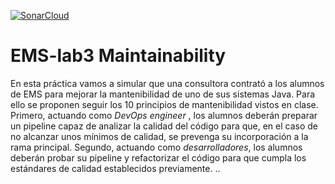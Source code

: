 [![SonarCloud](https://github.com/alumnoficticio2/ems2023_lab_3_mantenibilidad-alumnoficticio2/actions/workflows/main.yml/badge.svg)](https://github.com/alumnoficticio2/ems2023_lab_3_mantenibilidad-alumnoficticio2/actions/workflows/main.yml)

# EMS-lab3 Maintainability

En esta práctica vamos a simular que una consultora contrató a los alumnos de EMS para mejorar la mantenibilidad de uno de sus sistemas Java. Para ello se proponen seguir los 10 principios de mantenibilidad vistos en clase. Primero, actuando como *DevOps engineer* , los alumnos deberán preparar un pipeline capaz de analizar la calidad del código para que, en el caso de no alcanzar unos mínimos de calidad, se prevenga su incorporación a la rama principal. Segundo, actuando como *desarrolladores*, los alumnos deberán probar su pipeline y refactorizar el código para que cumpla los estándares de calidad establecidos previamente. ..
